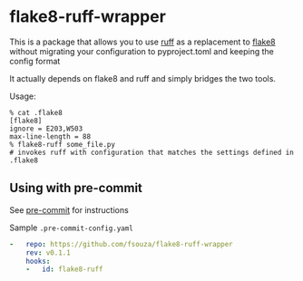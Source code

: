 # flake8-ruff-wrapper

This is a package that allows you to use
[ruff](https://github.com/charliermarsh/ruff) as a replacement to
[flake8](https://github.com/PyCQA/flake8) without migrating your configuration to pyproject.toml and keeping the config format

It actually depends on flake8 and ruff and simply bridges the two tools.

Usage:

```
% cat .flake8
[flake8]
ignore = E203,W503
max-line-length = 88
% flake8-ruff some_file.py
# invokes ruff with configuration that matches the settings defined in .flake8
```

## Using with pre-commit

See [pre-commit](https://github.com/pre-commit/pre-commit) for instructions

Sample `.pre-commit-config.yaml`

```yaml
-   repo: https://github.com/fsouza/flake8-ruff-wrapper
    rev: v0.1.1
    hooks:
    -   id: flake8-ruff
```
